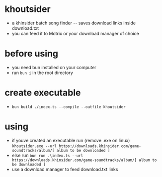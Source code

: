 # khoutsider
- a khinsider batch song finder -- saves download links inside download.txt
- you can feed it to Motrix or your download manager of choice

# before using
- you need bun installed on your computer
- run `bun i` in the root directory

# create executable
- `bun build ./index.ts --compile --outfile khoutsider`

# using
- if youve created an executable run (remove .exe on linux) `khoutsider.exe --url https://downloads.khinsider.com/game-soundtracks/album/[ album to be downloaded ]`
- else run `bun run .\index.ts --url https://downloads.khinsider.com/game-soundtracks/album/[ album to be downloaded ]`
- use a download manager to feed download.txt links